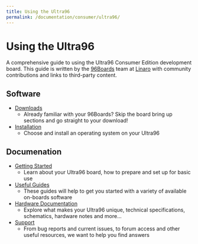 ```yaml
---
title: Using the Ultra96
permalink: /documentation/consumer/ultra96/
---
```


# Using the Ultra96

A comprehensive guide to using the Ultra96 Consumer Edition development board. This guide is written by the [96Boards](https://www.96boards.org/product/ultra96/) team at [Linaro](http://www.linaro.org) with community contributions and links to third-party content.

## Software

- [Downloads](downloads/)
   - Already familiar with your 96Boards? Skip the board bring up sections and go straight to your download!
- [Installation](installation/)
   - Choose and install an operating system on your Ultra96

## Documenation

- [Getting Started](getting-started/)
   - Learn about your Ultra96 board, how to prepare and set up for basic use
- [Useful Guides](guides/)
   - These guides will help to get you started with a variety of available on-boards software
- [Hardware Documentation](hardware-docs/)
   - Explore what makes your Ultra96 unique, technical specifications, schematics, hardware notes and more...
- [Support](support/)
   - From bug reports and current issues, to forum access and other useful resources, we want to help you find answers
